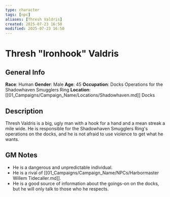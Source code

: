 ```yaml
---
type: character
tags: [npc]
aliases: [Thresh Valdris]
created: 2025-07-23 16:50
modified: 2025-07-23 16:50
---
```

# Thresh "Ironhook" Valdris

## General Info
**Race**: Human
**Gender**: Male
**Age**: 45
**Occupation**: Docks Operations for the Shadowhaven Smugglers Ring
**Location**: [[01_Campaigns/Campaign_Name/Locations/Shadowhaven.md]] Docks

## Description
Thresh Valdris is a big, ugly man with a hook for a hand and a mean streak a mile wide. He is responsible for the Shadowhaven Smugglers Ring's operations on the docks, and he is not afraid to use violence to get what he wants.

## GM Notes
- He is a dangerous and unpredictable individual.
- He is a rival of [[01_Campaigns/Campaign_Name/NPCs/Harbormaster Willem Tidecaller.md]].
- He is a good source of information about the goings-on on the docks, but he will only talk to those who he respects.